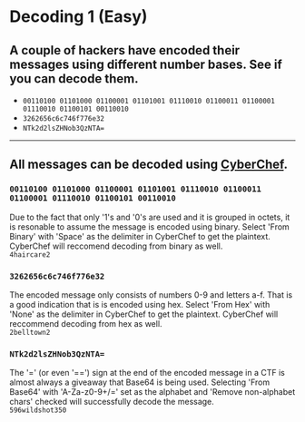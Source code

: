 # Decoding 1 (Easy)
## A couple of hackers have encoded their messages using different number bases. See if you can decode them.
- `00110100 01101000 01100001 01101001 01110010 01100011 01100001 01110010 01100101 00110010`
- `3262656c6c746f776e32`
- `NTk2d2lsZHNob3QzNTA=`

---

## All messages can be decoded using [CyberChef](https://gchq.github.io/CyberChef/).

### `00110100 01101000 01100001 01101001 01110010 01100011 01100001 01110010 01100101 00110010`
Due to the fact that only '1's and '0's are used and it is grouped in octets, it is resonable to assume the message is encoded using binary. Select 'From Binary' with 'Space' as the delimiter in CyberChef to get the plaintext. CyberChef will reccomend decoding from binary as well. <br>
`4haircare2`

### `3262656c6c746f776e32`
The encoded message only consists of numbers 0-9 and letters a-f. That is a good indication that is is encoded using hex. Select 'From Hex' with 'None' as the delimiter in CyberChef to get the plaintext. CyberChef will reccommend decoding from hex as well. <br>
`2belltown2`
### `NTk2d2lsZHNob3QzNTA=`
The '=' (or even '==') sign at the end of the encoded message in a CTF is almost always a giveaway that Base64 is being used. Selecting 'From Base64' with 'A-Za-z0-9+/=' set as the alphabet and 'Remove non-alphabet chars' checked will successfully decode the message. <br>
`596wildshot350`